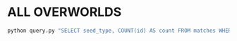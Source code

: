 # ALL OVERWORLDS

```bash
python query.py "SELECT seed_type, COUNT(id) AS count FROM matches WHERE seed_type IS NOT NULL GROUP BY seed_type ORDER BY count DESC LIMIT 5; -- Shows top 5"
```


